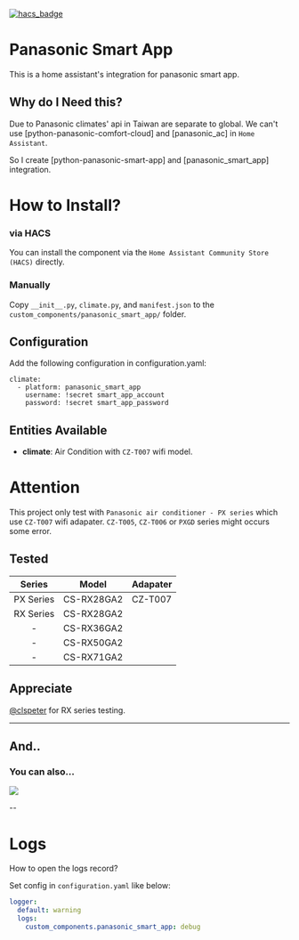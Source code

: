 [![hacs_badge](https://img.shields.io/badge/HACS-Custom-orange.svg?style=for-the-badge)](https://github.com/custom-components/hacs)
# Panasonic Smart App
This is a home assistant's integration for panasonic smart app.

## Why do I Need this?
Due to Panasonic climates' api in Taiwan are separate to global.
We can't use [python-panasonic-comfort-cloud] and [panasonic_ac] in `Home Assistant`.

So I create [python-panasonic-smart-app] and [panasonic_smart_app] integration.

# How to Install?

### via HACS
You can install the component via the `Home Assistant Community Store (HACS)` directly.

### Manually
Copy `__init__.py`, `climate.py`, and `manifest.json` to the `custom_components/panasonic_smart_app/` folder.


## Configuration
Add the following configuration in configuration.yaml:

```
climate:
  - platform: panasonic_smart_app
    username: !secret smart_app_account
    password: !secret smart_app_password
```

## Entities Available
- **climate**: Air Condition with `CZ-T007` wifi model.

# Attention
This project only test with `Panasonic air conditioner - PX series` which use `CZ-T007` wifi adapater. `CZ-T005`, `CZ-T006` or `PXGD` series might occurs some error.

## Tested
|  Series   | Model      | Adapater |
| :-------: | ---------- | -------- |
| PX Series | CS-RX28GA2 | CZ-T007  |
| RX Series | CS-RX28GA2 |          |
|     -     | CS-RX36GA2 |          |
|     -     | CS-RX50GA2 |          |
|     -     | CS-RX71GA2 |          |


## Appreciate
[@clspeter] for RX series testing.

[@clspeter]: https://github.com/PhantasWeng/panasonic_smart_app/issues/5
---
## And..
### You can also...

<a href="https://www.buymeacoffee.com/phantas"><img src="https://img.buymeacoffee.com/button-api/?text=Buy me a coffee&emoji=&slug=phantas&button_colour=FFDD00&font_colour=000000&font_family=Poppins&outline_colour=000000&coffee_colour=ffffff"></a>


--

# Logs
How to open the logs record?

Set config in `configuration.yaml` like below:

```yaml
logger:
  default: warning
  logs:
    custom_components.panasonic_smart_app: debug
```